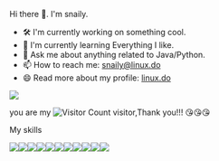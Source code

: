 
Hi there 👋. I'm snaily.  
  
- 🛠 I'm currently working on something cool.  
- 🌱 I'm currently learning Everything I like.  
- 💬 Ask me about anything related to Java/Python.  
- 📫 How to reach me: snaily@linux.do
- 😄 Read more about my profile: [linux.do](https://https://linux.do/u/snaily/summary)

![](https://github-readme-stats.vercel.app/api?username=snailyp&show_icons=true&theme=transparent)

you are my ![Visitor Count](https://profile-counter.glitch.me/snailyp/count.svg) visitor,Thank you!!! 😘😘😘

My skills 

<img src="https://img.shields.io/badge/Java-ED8B00?logo=openjdk&logoColor=white" /><img src="https://img.shields.io/badge/Python-3776AB?logo=python&logoColor=white" /><img src="https://img.shields.io/badge/JavaScript-F7DF1E?logo=javascript&logoColor=black" /><img src="https://img.shields.io/badge/Spring-6DB33F?logo=spring&logoColor=white" /><img src="https://img.shields.io/badge/Vue.js-4FC08D?logo=vuedotjs&logoColor=white" /><img src="https://img.shields.io/badge/MySQL-4479A1?logo=mysql&logoColor=white" /><img src="https://img.shields.io/badge/MongoDB-47A248?logo=mongodb&logoColor=white" /><img src="https://img.shields.io/badge/Redis-DC382D?logo=redis&logoColor=white" /><img src="https://img.shields.io/badge/PostgreSQL-4169E1?logo=postgresql&logoColor=white" /><img src="https://img.shields.io/badge/Git-F05032?logo=git&logoColor=white" /><img src="https://img.shields.io/badge/Docker-2496ED?logo=docker&logoColor=white" />
